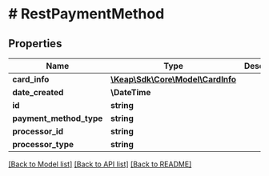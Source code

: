 # # RestPaymentMethod

## Properties

Name | Type | Description | Notes
------------ | ------------- | ------------- | -------------
**card_info** | [**\Keap\Sdk\Core\Model\CardInfo**](CardInfo.md) |  | [optional]
**date_created** | **\DateTime** |  | [optional]
**id** | **string** |  | [optional]
**payment_method_type** | **string** |  | [optional]
**processor_id** | **string** |  | [optional]
**processor_type** | **string** |  | [optional]

[[Back to Model list]](../../README.md#models) [[Back to API list]](../../README.md#endpoints) [[Back to README]](../../README.md)
